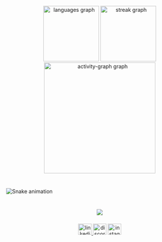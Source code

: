 <br clear="both">

<div align="center">
  <img src="https://github-readme-stats.vercel.app/api/top-langs?username=c4rm4XXV&locale=en&hide_title=false&layout=compact&card_width=320&langs_count=5&theme=dracula&hide_border=false&order=2" height="150" alt="languages graph"  />
  <img src="https://streak-stats.demolab.com?user=c4rm4XXV&locale=en&mode=daily&theme=dracula&hide_border=false&border_radius=5&order=3" height="150" alt="streak graph"  />
  <img src="https://github-readme-activity-graph.vercel.app/graph?username=c4rm4XXV&radius=16&theme=react&area=true&order=5" height="300" alt="activity-graph graph"  />
</div>

###

<br clear="both">

<img src="https://raw.githubusercontent.com/c4rm4XXV/c4rm4XXV/output/snake.svg" alt="Snake animation" />

###

<br clear="both">

<div align="center">
  <img src="https://profile-counter.glitch.me/c4rm4XXV/count.svg?"  />
</div>

###

<div align="center">
  <a href="https://www.linkedin.com/in/miguel-c-3659a5123/" target="_blank">
    <img src="https://raw.githubusercontent.com/maurodesouza/profile-readme-generator/master/src/assets/icons/social/linkedin/default.svg" width="36" height="30" alt="linkedin logo"  />
  </a>
  <img src="https://raw.githubusercontent.com/maurodesouza/profile-readme-generator/master/src/assets/icons/social/discord/default.svg" width="36" height="30" alt="discord logo"  />
  <img src="https://raw.githubusercontent.com/maurodesouza/profile-readme-generator/master/src/assets/icons/social/instagram/default.svg" width="36" height="30" alt="instagram logo"  />
</div>

###
